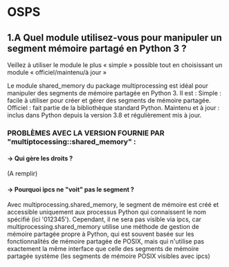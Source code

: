 # OSPS
## 1.A Quel module utilisez-vous pour manipuler un segment mémoire partagé en Python 3 ?
Veillez à utiliser le module le plus « simple » possible tout en choisissant un module « officiel/maintenu/à jour »

Le module shared_memory du package multiprocessing est idéal pour manipuler des segments de mémoire partagée en Python 3. Il est :
Simple : facile à utiliser pour créer et gérer des segments de mémoire partagée.
Officiel : fait partie de la bibliothèque standard Python.
Maintenu et à jour : inclus dans Python depuis la version 3.8 et régulièrement mis à jour.


### PROBLÈMES AVEC LA VERSION FOURNIE PAR "multiptocessing::shared_memory" :
#### -> Qui gère les droits ?
(A remplir)
#### -> Pourquoi ipcs ne "voit" pas le segment ?
Avec multiprocessing.shared_memory, le segment de mémoire est créé et accessible uniquement aux processus Python qui connaissent le nom spécifié (ici '012345'). Cependant, il ne sera pas visible via ipcs, car multiprocessing.shared_memory utilise une méthode de gestion de mémoire partagée propre à Python, qui est souvent basée sur les fonctionnalités de mémoire partagée de POSIX, mais qui n'utilise pas exactement la même interface que celle des segments de mémoire partagée système (les segments de mémoire POSIX visibles avec ipcs)


